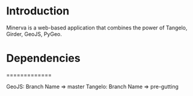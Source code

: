 Introduction
========

Minerva is a web-based application that combines the power of Tangelo, Girder, GeoJS, PyGeo.

# Dependencies
=============

GeoJS: Branch Name => master
Tangelo: Branch Name => pre-gutting
